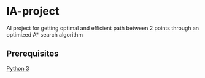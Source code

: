 # IA-project
AI project for getting optimal and efficient path between 2 points through an optimized A* search algorithm 

## Prerequisites

[Python 3](https://www.python.org/download/releases/3.0/)
